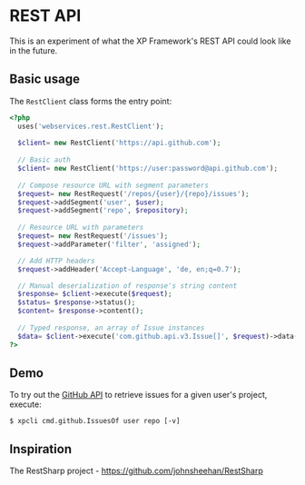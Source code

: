 REST API
========
This is an experiment of what the XP Framework's REST API could look
like in the future.

Basic usage
-----------
The `RestClient` class forms the entry point:

```php
<?php
  uses('webservices.rest.RestClient');
  
  $client= new RestClient('https://api.github.com');
  
  // Basic auth
  $client= new RestClient('https://user:password@api.github.com');
  
  // Compose resource URL with segment parameters
  $request= new RestRequest('/repos/{user}/{repo}/issues');
  $request->addSegment('user', $user);
  $request->addSegment('repo', $repository);
  
  // Resource URL with parameters
  $request= new RestRequest('/issues');
  $request->addParameter('filter', 'assigned');

  // Add HTTP headers
  $request->addHeader('Accept-Language', 'de, en;q=0.7');

  // Manual deserialization of response's string content
  $response= $client->execute($request);
  $status= $response->status();
  $content= $response->content();
  
  // Typed response, an array of Issue instances
  $data= $client->execute('com.github.api.v3.Issue[]', $request)->data();
?>
```

Demo
----
To try out the [GitHub API](http://developer.github.com/) to retrieve issues
for a given user's project, execute:

```
$ xpcli cmd.github.IssuesOf user repo [-v]
```

Inspiration
-----------
The RestSharp project - https://github.com/johnsheehan/RestSharp

